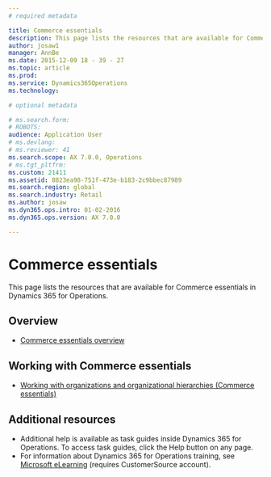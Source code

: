```yaml
---
# required metadata

title: Commerce essentials
description: This page lists the resources that are available for Commerce essentials in Dynamics 365 for Operations.
author: josaw1
manager: AnnBe
ms.date: 2015-12-09 18 - 39 - 27
ms.topic: article
ms.prod: 
ms.service: Dynamics365Operations
ms.technology: 

# optional metadata

# ms.search.form: 
# ROBOTS: 
audience: Application User
# ms.devlang: 
# ms.reviewer: 41
ms.search.scope: AX 7.0.0, Operations
# ms.tgt_pltfrm: 
ms.custom: 21411
ms.assetid: 8823ea98-751f-473e-b183-2c9bbec87989
ms.search.region: global
ms.search.industry: Retail
ms.author: josaw
ms.dyn365.ops.intro: 01-02-2016
ms.dyn365.ops.version: AX 7.0.0

---
```


# Commerce essentials

This page lists the resources that are available for Commerce essentials in Dynamics 365 for Operations.

Overview
--------

-   [Commerce essentials overview](commerce-essentials.md)

## Working with Commerce essentials
-   [Working with organizations and organizational hierarchies (Commerce essentials)](organizational-hierarchies-commerce-essentials.md)

## []()Additional resources
-   Additional help is available as task guides inside Dynamics 365 for Operations. To access task guides, click the Help button on any page.
-   For information about Dynamics 365 for Operations training, see [Microsoft eLearning](https://mbs2.microsoft.com/members/elearning/dynamicstrainingcert.aspx) (requires CustomerSource account).


